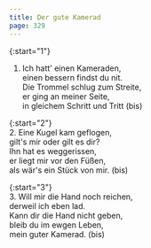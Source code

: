 ```yaml
---
title: Der gute Kamerad
page: 329
---  
```



{:start="1"}  
1. Ich hatt' einen Kameraden,  
einen bessern findst du nit.  
Die Trommel schlug zum Streite,  
er ging an meiner Seite,  
in gleichem Schritt und Tritt (bis)  


{:start="2"}  
2. Eine Kugel kam geflogen,  
gilt's mir oder gilt es dir?  
Ihn hat es weggerissen,  
er liegt mir vor den Füßen,  
als wär's ein Stück von mir. (bis)  


{:start="3"}  
3. Will mir die Hand noch reichen,  
derweil ich eben lad.  
Kann dir die Hand nicht geben,  
bleib du im ewgen Leben,  
mein guter Kamerad. (bis)  